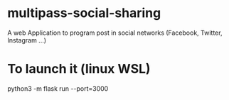 # multipass-social-sharing
A web Application to program post in social networks (Facebook, Twitter, Instagram ...)


# To launch it (linux WSL)

python3 -m flask run --port=3000
